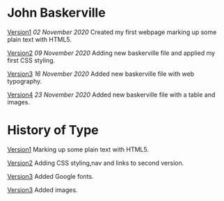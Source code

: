 John Baskerville
================
[Version1](https://caoimhegreene.github.io/john_baskerville/baskerville-one.html)
*02 November 2020*
Created my first webpage marking up some plain text with HTML5.

[Version2](https://caoimhegreene.github.io/john_baskerville/baskerville-two.html)
*09 November 2020*
Adding new baskerville file and applied my first CSS styling.

[Version3](https://caoimhegreene.github.io/john_baskerville/baskerville-three.html)
*16 November 2020*
Added new baskerville file with web typography.

[Version4](https://caoimhegreene.github.io/john_baskerville/baskerville-four.html)
*23 November 2020*
Added new baskerville file with a table and images.






History of Type 
===============
[Version1](https://caoimhegreene.github.io/john_baskerville/history-one.html)
Marking up some plain text with HTML5.

[Version2](https://caoimhegreene.github.io/john_baskerville/history-two.html)
Adding CSS styling,nav and links to second version.

[Version3](https://caoimhegreene.github.io/john_baskerville/history-three.html)
Added Google fonts.

[Version3](https://caoimhegreene.github.io/john_baskerville/history-four.html)
Added images.